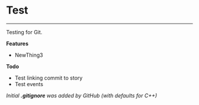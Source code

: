 # Test
---

Testing for Git.

**Features**
- NewThing3

**Todo**
- Test linking commit to story
- Test events

_Initial **.gitignore** was added by GitHub (with defaults for C++)_
